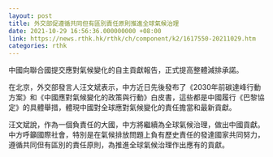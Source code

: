 ```yaml
---
layout: post
title: 外交部促遵循共同但有區別責任原則推進全球氣候治理
date: 2021-10-29 16:56:36.000000000 +08:00
link: https://news.rthk.hk/rthk/ch/component/k2/1617550-20211029.htm
categories: rthk
---
```


中國向聯合國提交應對氣候變化的自主貢獻報告，正式提高整體減排承諾。

在北京，外交部發言人汪文斌表示，中方近日先後發布了《2030年前碳達峰行動方案》和《中國應對氣候變化的政策與行動》白皮書，這些都是中國履行《巴黎協定》的具體舉措，體現中國對全球應對氣候變化的責任擔當和最新貢獻。

汪文斌說，作為一個負責任的大國，中方將繼續為全球氣候治理，做出中國貢獻。中方呼籲國際社會，特別是在氣候排放問題上負有歷史責任的發達國家共同努力，遵循共同但有區別的責任原則，為推進全球氣候治理作出應有的貢獻。
